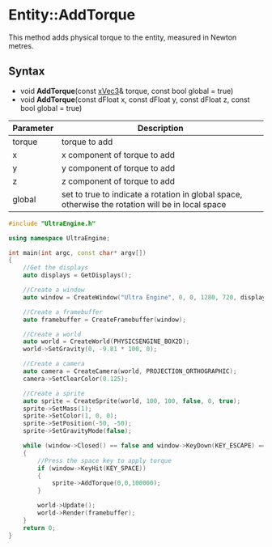 # Entity::AddTorque

This method adds physical torque to the entity, measured in Newton metres.

## Syntax

- void **AddTorque**(const [xVec3](xVec3.md)& torque, const bool global = true)
- void **AddTorque**(const dFloat x, const dFloat y, const dFloat z, const bool global = true)

| Parameter | Description |
| - | - |
| torque | torque to add |
| x | x component of torque to add |
| y | y component of torque to add |
| z | z component of torque to add |
| global | set to true to indicate a rotation in global space, otherwise the rotation will be in local space |

```c++
#include "UltraEngine.h"

using namespace UltraEngine;

int main(int argc, const char* argv[])
{
    //Get the displays
    auto displays = GetDisplays();

    //Create a window
    auto window = CreateWindow("Ultra Engine", 0, 0, 1280, 720, displays[0], WINDOW_CENTER | WINDOW_TITLEBAR);

    //Create a framebuffer
    auto framebuffer = CreateFramebuffer(window);

    //Create a world
    auto world = CreateWorld(PHYSICSENGINE_BOX2D);
    world->SetGravity(0, -9.81 * 100, 0);

    //Create a camera
    auto camera = CreateCamera(world, PROJECTION_ORTHOGRAPHIC);
    camera->SetClearColor(0.125);

    //Create a sprite
    auto sprite = CreateSprite(world, 100, 100, false, 0, true);
    sprite->SetMass(1);
    sprite->SetColor(1, 0, 0);
    sprite->SetPosition(-50, -50);
    sprite->SetGravityMode(false);

    while (window->Closed() == false and window->KeyDown(KEY_ESCAPE) == false)
    {
        //Press the space key to apply torque
        if (window->KeyHit(KEY_SPACE))
        {
            sprite->AddTorque(0,0,100000);
        }

        world->Update();
        world->Render(framebuffer);
    }
    return 0;
}
```
